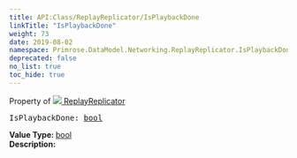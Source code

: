 ```yaml
---
title: API:Class/ReplayReplicator/IsPlaybackDone
linkTitle: "IsPlaybackDone"
weight: 73
date: 2019-08-02
namespace: Primrose.DataModel.Networking.ReplayReplicator.IsPlaybackDone
deprecated: false
no_list: true
toc_hide: true
---
```

Property of <a href="/docs/api-reference/Class/ReplayReplicator"><img src="/icons/silk/connect.png"/>&nbsp;ReplayReplicator</a>
<pre class="method-declaration">
IsPlaybackDone: <a class="type" href="/docs/api-reference/System/Primitives#boolean">bool</a></pre>
<b>Value Type: </b>
<a class="type" href="/docs/api-reference/System/Primitives#boolean">bool</a>
<br/>
<b>Description: </b>
